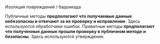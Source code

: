 Изоляция повреждений / баррикада

Публичные методы **предполагают что получаемые данные небезопасны и отвечают за их проверку и исправление**. Здесь используются обработчики ошибок.
Приватные методы **предполагают что полученные данные прошли проверку в публичном методе и безопасны**. Здесь используются утверждения.
